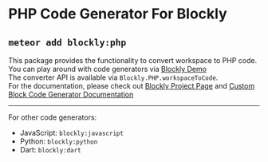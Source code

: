 PHP Code Generator For Blockly
=====================================

`meteor add blockly:php`
-------------------------------

This package provides the functionality to convert workspace to PHP code.  
You can play around with code generators via [Blockly Demo](https://blockly-demo.appspot.com/static/demos/code/index.html)  
The converter API is available via `Blockly.PHP.workspaceToCode`.  
For the documentation, please check out [Blockly Project Page](https://developers.google.com/blockly/installation/code-generators) and [Custom Block Code Generator Documentation](https://developers.google.com/blockly/custom-blocks/generating-code)

***

For other code generators:
- JavaScript: `blockly:javascript`
- Python: `blockly:python`
- Dart: `blockly:dart`
